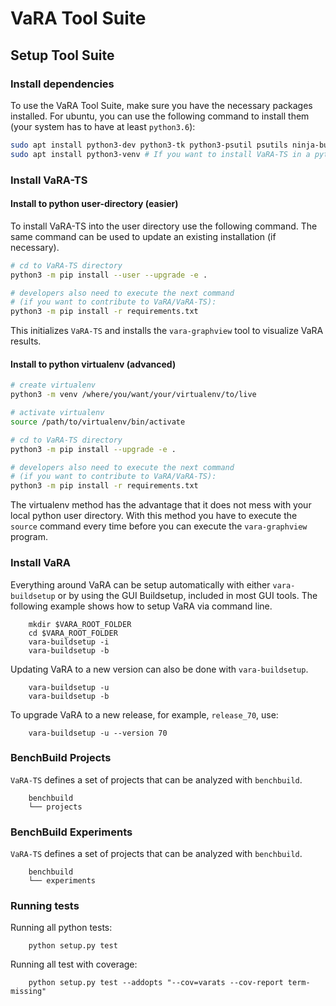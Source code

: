 # VaRA Tool Suite

## Setup Tool Suite

### Install dependencies
To use the VaRA Tool Suite, make sure you have the necessary packages installed.
For ubuntu, you can use the following command to install them (your system has to
have at least `python3.6`):

```bash
sudo apt install python3-dev python3-tk python3-psutil psutils ninja-build python3-pip libpapi-dev
sudo apt install python3-venv # If you want to install VaRA-TS in a python virtualenv
```

### Install VaRA-TS

#### Install to python user-directory (easier)

To install VaRA-TS into the user directory use the following command.
The same command can be used to update an existing installation (if necessary).

```bash
# cd to VaRA-TS directory
python3 -m pip install --user --upgrade -e .

# developers also need to execute the next command
# (if you want to contribute to VaRA/VaRA-TS):
python3 -m pip install -r requirements.txt
```
This initializes `VaRA-TS` and installs the `vara-graphview` tool to visualize VaRA results.

#### Install to python virtualenv (advanced)

```bash
# create virtualenv
python3 -m venv /where/you/want/your/virtualenv/to/live

# activate virtualenv
source /path/to/virtualenv/bin/activate

# cd to VaRA-TS directory
python3 -m pip install --upgrade -e .

# developers also need to execute the next command
# (if you want to contribute to VaRA/VaRA-TS):
python3 -m pip install -r requirements.txt
```

The virtualenv method has the advantage that it does not mess with your local python user
directory. With this method you have to execute the `source` command every time before
you can execute the `vara-graphview` program.

### Install VaRA
Everything around VaRA can be setup automatically with either `vara-buildsetup` or by using the GUI Buildsetup, included in most GUI tools. The following example shows how to setup VaRA via command line.

```
    mkdir $VARA_ROOT_FOLDER
    cd $VARA_ROOT_FOLDER
    vara-buildsetup -i
    vara-buildsetup -b
```

Updating VaRA to a new version can also be done with `vara-buildsetup`.
```
    vara-buildsetup -u
    vara-buildsetup -b
```

To upgrade VaRA to a new release, for example, `release_70`, use:
```
    vara-buildsetup -u --version 70
```

### BenchBuild Projects
`VaRA-TS` defines a set of projects that can be analyzed with `benchbuild`.
```
    benchbuild
    └── projects
```

### BenchBuild Experiments
`VaRA-TS` defines a set of projects that can be analyzed with `benchbuild`.
```
    benchbuild
    └── experiments
```

### Running tests
Running all python tests: 
```
    python setup.py test
```
Running all test with coverage:
```
    python setup.py test --addopts "--cov=varats --cov-report term-missing"
```
